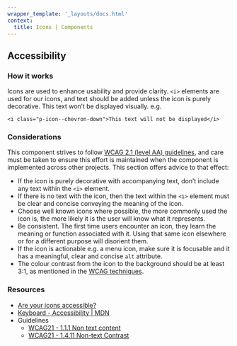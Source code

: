 ```yaml
---
wrapper_template: '_layouts/docs.html'
context:
  title: Icons | Components
---
```


## Accessibility

### How it works

Icons are used to enhance usability and provide clarity. `<i>` elements are used for our icons, and text should be added unless the icon is purely decorative. This text won’t be displayed visually. e.g.

`<i class="p-icon--chevron-down">This text will not be displayed</i>`

### Considerations

This component strives to follow [WCAG 2.1 (level AA) guidelines](https://www.w3.org/TR/WCAG21/), and care must be taken to ensure this effort is maintained when the component is implemented across other projects. This section offers advice to that effect:

- If the icon is purely decorative with accompanying text, don’t include any text within the `<i>` element.
- If there is no text with the icon, then the text within the `<i>` element must be clear and concise conveying the meaning of the icon.
- Choose well known icons where possible, the more commonly used the icon is, the more likely it is the user will know what it represents.
- Be consistent. The first time users encounter an icon, they learn the meaning or function associated with it. Using that same icon elsewhere or for a different purpose will disorient them.
- If the icon is actionable e.g. a menu icon, make sure it is focusable and it has a meaningful, clear and concise `alt` attribute.
- The colour contrast from the icon to the background should be at least 3:1, as mentioned in the [WCAG techniques](https://www.w3.org/WAI/WCAG21/Techniques/general/G207).

### Resources

- [Are your icons accessible?](https://www.system-concepts.com/insights/are-your-icons-usable-and-accessible/)
- [Keyboard - Accessibility | MDN](https://developer.mozilla.org/en-US/docs/Web/Accessibility/Understanding_WCAG/Keyboard)
- Guidelines
  - [WCAG21 - 1.1.1 Non text content](https://www.w3.org/TR/WCAG21/#non-text-content)
  - [WCAG21 - 1.4.11 Non-text Contrast](https://www.w3.org/WAI/WCAG21/Understanding/non-text-contrast.html)
